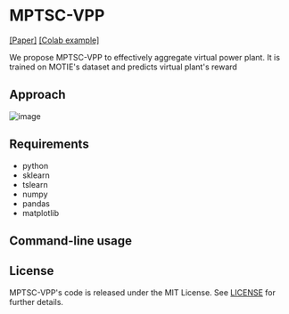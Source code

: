 # MPTSC-VPP

[[Paper]](https://www.kci.go.kr/kciportal/ci/sereArticleSearch/ciSereArtiView.kci?sereArticleSearchBean.artiId=ART003075946)
[[Colab example]](https://colab.research.google.com/github/openai/whisper/blob/master/notebooks/)


We propose MPTSC-VPP to effectively aggregate virtual power plant. It is trained on MOTIE's dataset and predicts virtual plant's reward

## Approach

![image](https://github.com/jyh11224/MPTSC-VPP/assets/126738945/2de37bd4-7ae9-4d3d-bf4e-42f579cb2885)



## Requirements
- python
- sklearn
- tslearn
- numpy
- pandas
- matplotlib


## Command-line usage

## License

MPTSC-VPP's code is released under the MIT License. See [LICENSE](https://github.com/jyh11224/MPTSC-VPP/blob/main/LICENSE) for further details.
